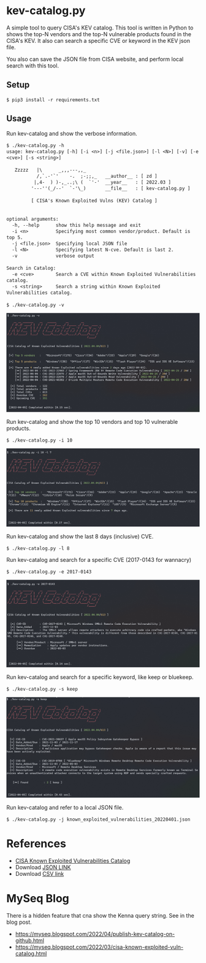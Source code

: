 # kev-catalog.py
A simple tool to query CISA's KEV catalog. This tool is written in Python to shows the top-N vendors and the top-N vulnerable products found in the CISA's KEV. It also can search a specific CVE or keyword in the KEV json file. 

You also can save the JSON file from CISA website, and perform local search with this tool.


## Setup
```console
$ pip3 install -r requirements.txt
```



## Usage
Run kev-catalog and show the verbose information.
```console
$ ./kev-catalog.py -h
usage: kev-catalog.py [-h] [-i <n>] [-j <file.json>] [-l <N>] [-v] [-e <cve>] [-s <string>]

   Zzzzz   |\      _,,,---,,_
           /,`.-'`'    -.  ;-;;,_   __author__ : [ zd ]
          |,4-  ) )-,_..;\ (  `'-'  __year__   : [ 2022.03 ]
         '---''(_/--'  `-'\_)       __file__   : [ kev-catalog.py ]

         [ CISA's Known Exploited Vulns (KEV) Catalog ]


optional arguments:
  -h, --help      show this help message and exit
  -i <n>          Specifying most common vendor/product. Default is top 5.
  -j <file.json>  Specifying local JSON file
  -l <N>          Specifying latest N-cve. Default is last 2.
  -v              verbose output

Search in Catalog:
  -e <cve>        Search a CVE within Known Exploited Vulnerabilities catalog.
  -s <string>     Search a string within Known Exploited Vulnerabilities catalog.
  
$ ./kev-catalog.py -v 
```
![kev-catalog.py -v](screenshot/kev-catalog_v.png)


Run kev-catalog and show the top 10 vendors and top 10 vulnerable products.
```console
$ ./kev-catalog.py -i 10
```
![kev-catalog.py -i 10 -l 7](screenshot/kev-catalog_i.png)


Run kev-catalog and show the last 8 days (inclusive) CVE.
```console
$ ./kev-catalog.py -l 8 
```


Run kev-catalog and search for a specific CVE (2017-0143 for wannacry)
```console
$ ./kev-catalog.py -e 2017-0143
```
![kev-catalog.py -e 2017-0143](screenshot/kev-catalog_e.png)


Run kev-catalog and search for a specific keyword, like keep or bluekeep.
```console
$ ./kev-catalog.py -s keep
```
![kev-catalog.py -s bluekeep](screenshot/kev-catalog_s.png)


Run kev-catalog and refer to a local JSON file.
```console
$ ./kev-catalog.py -j known_exploited_vulnerabilities_20220401.json 
```

# References
- [CISA Known Exploited Vulnerabilities Catalog](https://www.cisa.gov/known-exploited-vulnerabilities-catalog)
- Download [JSON LINK](https://www.cisa.gov/sites/default/files/feeds/known_exploited_vulnerabilities.json)
- Download [CSV link](https://www.cisa.gov/sites/default/files/csv/known_exploited_vulnerabilities.csv)


# MySeq Blog
There is a hidden feature that cna show the Kenna query string. See in the blog post.
- https://myseq.blogspot.com/2022/04/publish-kev-catalog-on-github.html
- https://myseq.blogspot.com/2022/03/cisa-known-exploited-vuln-catalog.html

